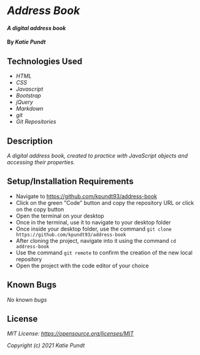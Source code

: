 # _Address Book_

#### _A digital address book_

#### By _**Katie Pundt**_

## Technologies Used
* _HTML_
* _CSS_
* _Javascript_
* _Bootstrap_
* _jQuery_
* _Markdown_
* _git_
* _Git Repositories_

## Description
_A digital address book, created to practice with JavaScript objects and accessing their properties._

## Setup/Installation Requirements
* Navigate to https://github.com/kpundt93/address-book
* Click on the green "Code" button and copy the repository URL or click on the copy button
* Open the terminal on your desktop
* Once in the terminal, use it to navigate to your desktop folder
* Once inside your desktop folder, use the command `git clone https://github.com/kpundt93/address-book`
* After cloning the project, navigate into it using the command `cd address-book`
* Use the command `git remote` to confirm the creation of the new local repository
* Open the project with the code editor of your choice

## Known Bugs
_No known bugs_

## License
_MIT License: https://opensource.org/licenses/MIT_

_Copyright (c) 2021 Katie Pundt_
